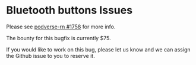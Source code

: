 # Bluetooth buttons Issues

Please see [podverse-rn #1758](https://github.com/podverse/podverse-rn/issues/1758) for more info.

The bounty for this bugfix is currently $75.

If you would like to work on this bug, please let us know and we can assign the Github issue to you to reserve it.
